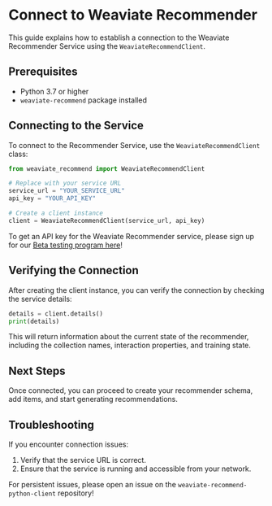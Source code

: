 # Connect to Weaviate Recommender

This guide explains how to establish a connection to the Weaviate Recommender Service using the `WeaviateRecommendClient`.

## Prerequisites
- Python 3.7 or higher
- `weaviate-recommend` package installed

## Connecting to the Service

To connect to the Recommender Service, use the `WeaviateRecommendClient` class:

```python
from weaviate_recommend import WeaviateRecommendClient

# Replace with your service URL
service_url = "YOUR_SERVICE_URL"
api_key = "YOUR_API_KEY"

# Create a client instance
client = WeaviateRecommendClient(service_url, api_key)
```

To get an API key for the Weaviate Recommender service, please sign up for our [Beta testing program here](https://weaviate.io/workbench/recommender)!

## Verifying the Connection

After creating the client instance, you can verify the connection by checking the service details:

```python
details = client.details()
print(details)
```

This will return information about the current state of the recommender, including the collection names, interaction properties, and training state.

## Next Steps

Once connected, you can proceed to create your recommender schema, add items, and start generating recommendations.

## Troubleshooting

If you encounter connection issues:
1. Verify that the service URL is correct.
2. Ensure that the service is running and accessible from your network.

For persistent issues, please open an issue on the `weaviate-recommend-python-client` repository!
